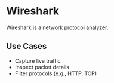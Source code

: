 # Wireshark

Wireshark is a network protocol analyzer.

## Use Cases
- Capture live traffic
- Inspect packet details
- Filter protocols (e.g., HTTP, TCP)